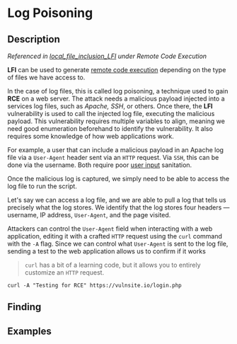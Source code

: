 # Log Poisoning

## Description

*Referenced in [local_file_inclusion_LFI](local_file_inclusion_LFI.md) under Remote Code Execution*

**LFI** can be used to generate [remote code execution](remote_code_execution_rce.md) depending on the type of files we have access to. 

In the case of log files, this is called log poisoning, a technique used to gain **RCE** on a web server. The attack needs a malicious payload injected into a services log files, such as *Apache, SSH*, or others. Once there, the **LFI** vulnerability is used to call the injected log file, executing the malicious payload. This vulnerability requires multiple variables to align, meaning we need good enumeration beforehand to identify the vulnerability. It also requires some knowledge of how web applications work. 

For example, a user that can include a malicious payload in an Apache log file via a `User-Agent` header sent via an `HTTP` request. Via `SSH`, this can be done via the username. Both require poor [user input](../concepts/user_supplied_input.md) sanitation. 

Once the malicious log is captured, we simply need to be able to access the log file to run the script. 

Let's say we can access a log file, and we are able to pull a log that tells us precisely what the log stores. We identify that the log stores four headers &mdash; username, IP address, `User-Agent`, and the page visited. 

Attackers can control the `User-Agent` field when interacting with a web application, editing it with a crafted `HTTP` request using the `curl` command with the `-A` flag. Since we can control what `User-Agent` is sent to the log file, sending a test to the web application allows us to confirm if it works

> `curl` has a bit of a learning code, but it allows you to entirely customize an `HTTP` request. 

`curl -A "Testing for RCE" https://vulnsite.io/login.php`
## Finding

## Examples
